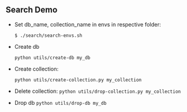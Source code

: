 
## Search Demo 
- Set db_name, collection_name in envs in respective folder:

    ```$ ./search/search-envs.sh```
- Create db
    
    ```python utils/create-db my_db```
- Create collection: 

    ```python utils/create-collection.py my_collection```

- Delete collection:
    ```python utils/drop-collection.py my_collection```

- Drop db
    ```python utils/drop-db my_db```